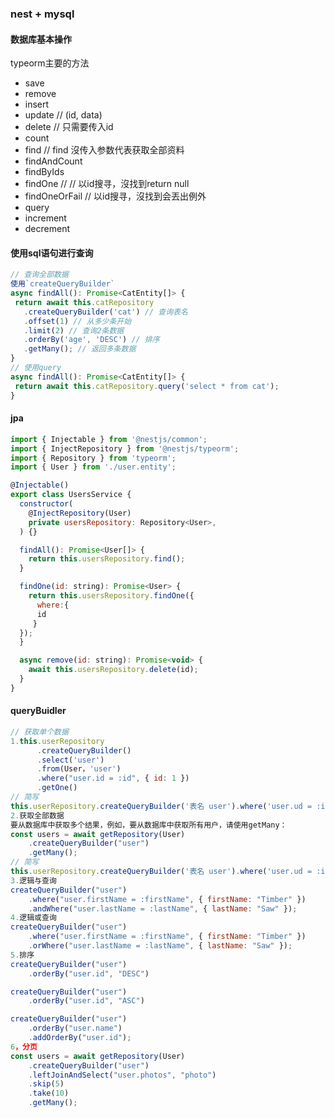 ### nest + mysql

#### 数据库基本操作

typeorm主要的方法

 + save
 + remove
 + insert
 + update // (id, data)
 + delete // 只需要传入id
 + count
 + find // find 沒传入参数代表获取全部资料
 + findAndCount
 + findByIds
 + findOne  // // 以id搜寻，沒找到return null
 + findOneOrFail // 以id搜寻，沒找到会丟出例外
 + query
 + increment
 + decrement

 #### 使用sql语句进行查询
 ```javascript
 // 查询全部数据
使用`createQueryBuilder`
async findAll(): Promise<CatEntity[]> {
  return await this.catRepository
    .createQueryBuilder('cat') // 查询表名
    .offset(1) // 从多少条开始
    .limit(2) // 查询2条数据
    .orderBy('age', 'DESC') // 排序
    .getMany(); // 返回多条数据
}
// 使用query
async findAll(): Promise<CatEntity[]> {
  return await this.catRepository.query('select * from cat');
}
 ```

#### jpa

```js
import { Injectable } from '@nestjs/common';
import { InjectRepository } from '@nestjs/typeorm';
import { Repository } from 'typeorm';
import { User } from './user.entity';

@Injectable()
export class UsersService {
  constructor(
    @InjectRepository(User)
    private usersRepository: Repository<User>,
  ) {}

  findAll(): Promise<User[]> {
    return this.usersRepository.find();
  }

  findOne(id: string): Promise<User> {
    return this.usersRepository.findOne({
      where:{
      id
     }
  });
  }

  async remove(id: string): Promise<void> {
    await this.usersRepository.delete(id);
  }
}
```

#### queryBuidler

```javascript
// 获取单个数据
1.this.userRepository
	  .createQueryBuilder()
      .select('user')
      .from(User，'user')
      .where("user.id = :id", { id: 1 })
	  .getOne()
// 简写
this.userRepository.createQueryBuilder('表名 user').where('user.ud = :id',{id:1}).getOne()
2.获取全部数据
要从数据库中获取多个结果，例如，要从数据库中获取所有用户，请使用getMany：
const users = await getRepository(User)
    .createQueryBuilder("user")
    .getMany();
// 简写
this.userRepository.createQueryBuilder('表名 user').where('user.ud = :id',{id:1}).getMany()
3.逻辑与查询
createQueryBuilder("user")
    .where("user.firstName = :firstName", { firstName: "Timber" })
    .andWhere("user.lastName = :lastName", { lastName: "Saw" });
4.逻辑或查询
createQueryBuilder("user")
    .where("user.firstName = :firstName", { firstName: "Timber" })
    .orWhere("user.lastName = :lastName", { lastName: "Saw" });
5.排序
createQueryBuilder("user")
    .orderBy("user.id", "DESC")

createQueryBuilder("user")
    .orderBy("user.id", "ASC")

createQueryBuilder("user")
    .orderBy("user.name")
    .addOrderBy("user.id");
6，分页
const users = await getRepository(User)
    .createQueryBuilder("user")
    .leftJoinAndSelect("user.photos", "photo")
    .skip(5)
    .take(10)
    .getMany();
```

